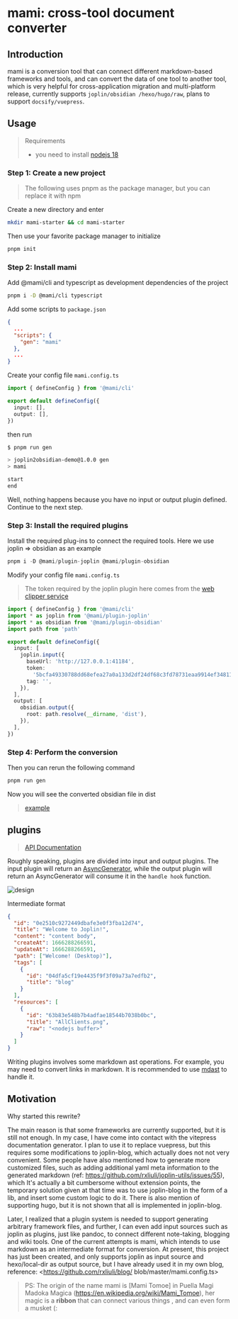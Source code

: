 # mami: cross-tool document converter

## Introduction

mami is a conversion tool that can connect different markdown-based frameworks and tools, and can convert the data of one tool to another tool, which is very helpful for cross-application migration and multi-platform release, currently supports `joplin/obsidian /hexo/hugo/raw`, plans to support `docsify/vuepress`.

## Usage

> Requirements
>
> - you need to install [nodejs 18](https://nodejs.org/en/download/)

### Step 1: Create a new project

> The following uses pnpm as the package manager, but you can replace it with npm

Create a new directory and enter

```sh
mkdir mami-starter && cd mami-starter
```

Then use your favorite package manager to initialize

```sh
pnpm init
```

### Step 2: Install mami

Add @mami/cli and typescript as development dependencies of the project

```sh
pnpm i -D @mami/cli typescript
```

Add some scripts to `package.json`

```json
{
  ...
  "scripts": {
    "gen": "mami"
  },
  ...
}
```

Create your config file `mami.config.ts`

```ts
import { defineConfig } from '@mami/cli'

export default defineConfig({
  input: [],
  output: [],
})
```

then run

```sh
$ pnpm run gen

> joplin2obsidian-demo@1.0.0 gen
> mami

start
end
```

Well, nothing happens because you have no input or output plugin defined. Continue to the next step.

### Step 3: Install the required plugins

Install the required plug-ins to connect the required tools. Here we use joplin => obsidian as an example

```ts
pnpm i -D @mami/plugin-joplin @mami/plugin-obsidian
```

Modify your config file `mami.config.ts`

> The token required by the joplin plugin here comes from the [web clipper service](https://joplinapp.org/clipper/#troubleshooting-the-web-clipper-service)

```ts
import { defineConfig } from '@mami/cli'
import * as joplin from '@mami/plugin-joplin'
import * as obsidian from '@mami/plugin-obsidian'
import path from 'path'

export default defineConfig({
  input: [
    joplin.input({
      baseUrl: 'http://127.0.0.1:41184',
      token:
        '5bcfa49330788dd68efea27a0a133d2df24df68c3fd78731eaa9914ef34811a34a782233025ed8a651677ec303de6a04e54b57a27d48898ff043fd812d8e0b31',
      tag: '',
    }),
  ],
  output: [
    obsidian.output({
      root: path.resolve(__dirname, 'dist'),
    }),
  ],
})
```

### Step 4: Perform the conversion

Then you can rerun the following command

```sh
pnpm run gen
```

Now you will see the converted obsidian file in dist

> [example](https://github.com/rxliuli/mami/tree/master/demos/joplin2obsidian-demo)

## plugins

> [API Documentation](https://paka.dev/npm/@mami/cli@latest/api)

Roughly speaking, plugins are divided into input and output plugins. The input plugin will return an [AsyncGenerator](https://developer.mozilla.org/en-US/docs/Web/JavaScript/Reference/Global_Objects/AsyncGenerator), while the output plugin will return an AsyncGenerator will consume it in the `handle hook` function.

![design](https://github.com/rxliuli/mami/raw/master/public/design.drawio.svg)

Intermediate format

```json
{
  "id": "0e2510c9272449dbafe3e0f3fba12d74",
  "title": "Welcome to Joplin!",
  "content": "content body",
  "createAt": 1666288266591,
  "updateAt": 1666288266591,
  "path": ["Welcome! (Desktop)"],
  "tags": [
    {
      "id": "04dfa5cf19e4435f9f3f09a73a7edfb2",
      "title": "blog"
    }
  ],
  "resources": [
    {
      "id": "63b83e548b7b4adfae18544b7038b0bc",
      "title": "AllClients.png",
      "raw": "<nodejs buffer>"
    }
  ]
}
```

Writing plugins involves some markdown ast operations. For example, you may need to convert links in markdown. It is recommended to use [mdast](https://github.com/syntax-tree/mdast) to handle it.

## Motivation

Why started this rewrite?

The main reason is that some frameworks are currently supported, but it is still not enough. In my case, I have come into contact with the vitepress documentation generator. I plan to use it to replace vuepress, but this requires some modifications to joplin-blog, which actually does not not very convenient. Some people have also mentioned how to generate more customized files, such as adding additional yaml meta information to the generated markdown (ref: <https://github.com/rxliuli/joplin-utils/issues/55>), which It's actually a bit cumbersome without extension points, the temporary solution given at that time was to use joplin-blog in the form of a lib, and insert some custom logic to do it. There is also mention of supporting hugo, but it is not shown that all is implemented in joplin-blog.

Later, I realized that a plugin system is needed to support generating arbitrary framework files, and further, I can even add input sources such as joplin as plugins, just like pandoc, to connect different note-taking, blogging and wiki tools. One of the current attempts is mami, which intends to use markdown as an intermediate format for conversion.
At present, this project has just been created, and only supports joplin as input source and hexo/local-dir as output source, but I have already used it in my own blog, reference: <https://github.com/rxliuli/blog/ blob/master/mami.config.ts>

> PS: The origin of the name mami is [Mami Tomoe] in Puella Magi Madoka Magica (https://en.wikipedia.org/wiki/Mami_Tomoe), her magic is a **ribbon** that can connect various things , and can even form a musket (:
